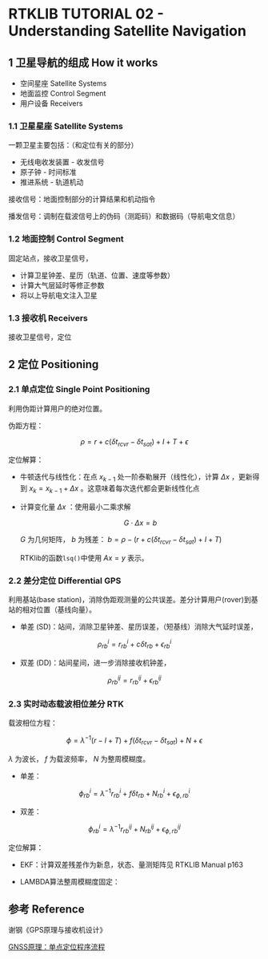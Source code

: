 # RTKLIB TUTORIAL 02 - Understanding Satellite Navigation

## 1 卫星导航的组成 How it works

* 空间星座 Satellite Systems
* 地面监控 Control Segment
* 用户设备 Receivers

### 1.1 卫星星座 Satellite Systems

一颗卫星主要包括：（和定位有关的部分）

* 无线电收发装置 - 收发信号
* 原子钟 - 时间标准
* 推进系统 - 轨道机动

接收信号：地面控制部分的计算结果和机动指令

播发信号：调制在载波信号上的伪码（测距码）和数据码（导航电文信息）


### 1.2 地面控制 Control Segment

固定站点，接收卫星信号，

* 计算卫星钟差、星历（轨道、位置、速度等参数）
* 计算大气层延时等修正参数
* 将以上导航电文注入卫星


### 1.3 接收机 Receivers

接收卫星信号，定位


## 2 定位 Positioning

### 2.1 单点定位 Single Point Positioning

利用伪距计算用户的绝对位置。

伪距方程：

$$
\rho = r + c (\delta t_{rcvr} - \delta t_{sat}) + I + T + \epsilon
$$

定位解算：

* 牛顿迭代与线性化：在点 $x_{k-1}$ 处一阶泰勒展开（线性化），计算 $\Delta x$ ，更新得到 $x_{k} = x_{k-1} + \Delta x$ 。这意味着每次迭代都会更新线性化点

* 计算变化量 $\Delta x$ ：使用最小二乘求解

    $$
    G \cdot \Delta x = b
    $$

    $G$ 为几何矩阵， $b$ 为残差： $b = \rho -(r + c (\delta t_{rcvr} - \delta t_{sat}) + I + T)$

    RTKlib的函数`lsq()`中使用 $Ax=y$ 表示。


### 2.2 差分定位 Differential GPS

利用基站(base station)，消除伪距观测量的公共误差。差分计算用户(rover)到基站的相对位置（基线向量）。

* 单差 (SD)：站间，消除卫星钟差、星历误差，（短基线）消除大气延时误差，

$$
{\rho}^{i}_{rb} = r^{i}_{rb} + c \delta t_{rb} + {\epsilon}^{i}_{rb}
$$

* 双差 (DD)：站间星间，进一步消除接收机钟差，

$$
{\rho}^{ij}_{rb} = r^{ij}_{rb} + {\epsilon}^{ij}_{rb}
$$


### 2.3 实时动态载波相位差分 RTK

载波相位方程：

$$
{\phi} = {\lambda}^{-1} (r - I + T) + f (\delta t_{rcvr} - \delta t_{sat}) + N + \epsilon
$$

$\lambda$ 为波长， $f$ 为载波频率， $N$ 为整周模糊度。

* 单差：

$$
{\phi}^{i}_{rb} = {\lambda}^{-1} r^{i}_{rb} + f \delta t_{rb} + N^{i}_{rb} + {\epsilon}^{i}_{\phi, rb}
$$

* 双差：

$$
{\phi}^{i}_{rb} = {\lambda}^{-1} r^{ij}_{rb} + N^{ij}_{rb} + {\epsilon}^{ij}_{\phi, rb}
$$

定位解算：

* EKF：计算双差残差作为新息，状态、量测矩阵见 RTKLIB Manual p163

* LAMBDA算法整周模糊度固定：


## 参考 Reference

谢钢《GPS原理与接收机设计》

[GNSS原理：单点定位程序流程](https://blog.csdn.net/qq_32109917/article/details/121062687)